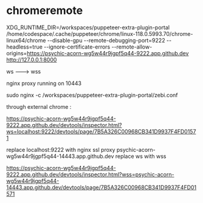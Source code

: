 # chromeremote


XDG_RUNTIME_DIR=/workspaces/puppeteer-extra-plugin-portal /home/codespace/.cache/puppeteer/chrome/linux-118.0.5993.70/chrome-linux64/chrome  --disable-gpu --remote-debugging-port=9222 --headless=true --ignore-certificate-errors --remote-allow-origins=https://psychic-acorn-wg5w44r9jgpf5q44-9222.app.github.dev http://127.0.0.1:8000 

ws ---> wss 

nginx proxy running on 10443

sudo nginx  -c /workspaces/puppeteer-extra-plugin-portal/zebi.conf

through external chrome :


https://psychic-acorn-wg5w44r9jgpf5q44-9222.app.github.dev/devtools/inspector.html?ws=localhost:9222/devtools/page/7B5A326C00968CB341D9937F4FD01571

replace localhost:9222 with nginx ssl proxy psychic-acorn-wg5w44r9jgpf5q44-14443.app.github.dev
replace ws with wss

https://psychic-acorn-wg5w44r9jgpf5q44-9222.app.github.dev/devtools/inspector.html?wss=psychic-acorn-wg5w44r9jgpf5q44-14443.app.github.dev/devtools/page/7B5A326C00968CB341D9937F4FD01571
